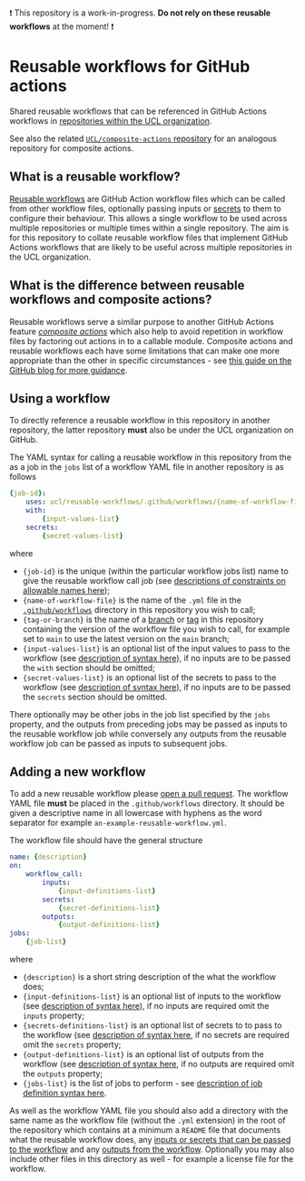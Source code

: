 :exclamation: This repository is a work-in-progress. **Do not rely on these reusable workflows** at the moment! :exclamation:

# Reusable workflows for GitHub actions

Shared reusable workflows that can be referenced in GitHub Actions workflows in [repositories within the UCL organization](https://github.com/orgs/UCL/repositories).

See also the related [`UCL/composite-actions` repository](https://github.com/UCL/composite-actions) for an analogous repository for composite actions.

## What is a reusable workflow?

[Reusable workflows](https://docs.github.com/en/actions/using-workflows/reusing-workflows) are GitHub Action workflow files which can be called from other workflow files, optionally passing inputs or [secrets](https://docs.github.com/en/rest/reference/actions#secrets) to them to configure their behaviour. 
This allows a single workflow to be used across multiple repositories or multiple times within a single repository.
The aim is for this repository to collate reusable workflow files that implement GitHub Actions workflows that are likely to be useful across multiple repositories in the UCL organization.

## What is the difference between reusable workflows and composite actions?

Reusable workflows serve a similar purpose to another GitHub Actions feature [_composite actions_](https://github.blog/changelog/2021-08-25-github-actions-reduce-duplication-with-action-composition/) which also help to avoid repetition in workflow files by factoring out actions in to a callable module. 
Composite actions and reusable workflows each have some limitations that can make one more appropriate than
the other in specific circumstances - see [this guide on the GitHub blog for more guidance](https://github.blog/2022-02-10-using-reusable-workflows-github-actions/#Reusable_workflows_vs._composite_actions).

## Using a workflow

To directly reference a reusable workflow in this repository in another repository, the latter repository __must__ also be under the UCL organization on GitHub.

The YAML syntax for calling a reusable workflow in this repository from the as a job in the `jobs` list of a workflow YAML file in another repository is as follows

```yaml
{job-id}:
    uses: ucl/reusable-workflows/.github/workflows/{name-of-workflow-file}@{tag-or-branch}
    with:
        {input-values-list}
    secrets:
        {secret-values-list}
```

where 

  * `{job-id}` is the unique (within the particular workflow jobs list) name to give the reusable workflow call job (see [descriptions of constraints on allowable names here](https://docs.github.com/en/actions/using-workflows/workflow-syntax-for-github-actions#jobsjob_id));
  * `{name-of-workflow-file}` is the name of the `.yml` file in the [`.github/workflows`](.github/workflows) directory in this repository you wish to call;
  * `{tag-or-branch}` is the name of a [branch](https://github.com/UCL/reusable-workflows/branches) or [tag](https://github.com/UCL/reusable-workflows/tags) in this repository containing the version of the workflow file you wish to call, for example set to `main` to use the latest version on the `main` branch;
  * `{input-values-list}` is an optional list of the input values to pass to the workflow (see [description of syntax here](https://docs.github.com/en/actions/using-workflows/workflow-syntax-for-github-actions#jobsjob_idwith)), if no inputs are to be passed the `with` section should be omitted;
  * `{secret-values-list}` is an optional list of the secrets to pass to the workflow (see [description of syntax here](https://docs.github.com/en/actions/using-workflows/workflow-syntax-for-github-actions#jobsjob_idsecrets)), if no inputs are to be passed the `secrets` section should be omitted.
  
There optionally may be other jobs in the job list specified by the `jobs` property, and the outputs from preceding jobs may be passed as inputs to the reusable workflow job while conversely any outputs from the reusable workflow job can be passed as inputs to subsequent jobs.

## Adding a new workflow

To add a new reusable workflow please [open a pull request](https://github.com/UCL/reusable-workflows/compare). 
The workflow YAML file __must__ be placed in the `.github/workflows` directory. 
It should be given a descriptive name in all lowercase with hyphens as the word separator for example `an-example-reusable-workflow.yml`.

The workflow file should have the general structure

```yaml
name: {description}
on:
    workflow_call:
        inputs:
            {input-definitions-list}
        secrets:
            {secret-definitions-list}
        outputs:
            {output-definitions-list}
jobs:
    {job-list}
```

where

  * `{description}` is a short string description of the what the workflow does;
  * `{input-definitions-list}` is an optional list of inputs to the workflow (see [description of syntax here](https://docs.github.com/en/actions/using-workflows/workflow-syntax-for-github-actions#onworkflow_callinputs)), if no inputs are required omit the `inputs` property;
  * `{secrets-definitions-list}` is an optional list of secrets to to pass to the workflow (see [description of syntax here](https://docs.github.com/en/actions/using-workflows/workflow-syntax-for-github-actions#onworkflow_callsecrets), if no secrets are required omit the `secrets` property;
  * `{output-definitions-list}` is an optional list of outputs from the workflow (see [description of syntax here](https://docs.github.com/en/actions/using-workflows/workflow-syntax-for-github-actions#onworkflow_calloutputs), if no outputs are required omit the `outputs` property;
  * `{jobs-list}` is the list of jobs to perform - see [description of job definition syntax here](https://docs.github.com/en/actions/using-workflows/workflow-syntax-for-github-actions#jobs).

As well as the workflow YAML file you should also add a directory with the same name as the workflow file (without
the `.yml` extension) in the root of the repository which contains at a minimum a `README` file
that documents what the reusable workflow does, any 
[inputs or secrets that can be passed to the workflow](https://docs.github.com/en/actions/using-workflows/reusing-workflows#using-inputs-and-secrets-in-a-reusable-workflow) and any [outputs from the workflow](https://docs.github.com/en/actions/using-workflows/reusing-workflows#using-outputs-from-a-reusable-workflow). 
Optionally you may also include other files in this directory as well - for example a license file for the workflow.
